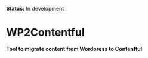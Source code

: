 __Status:__ In development

# WP2Contentful


__Tool to migrate content from Wordpress to Contenftul__
